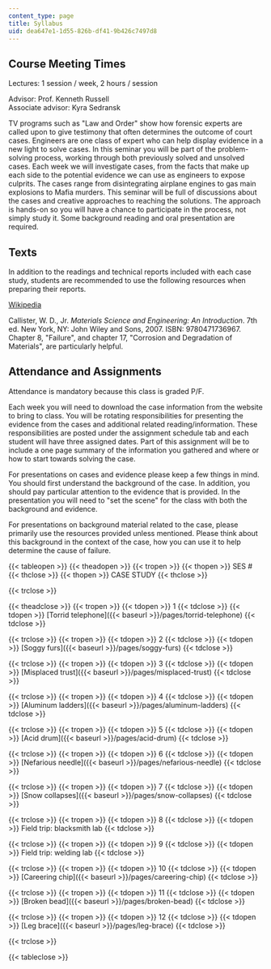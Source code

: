 ```yaml
---
content_type: page
title: Syllabus
uid: dea647e1-1d55-826b-df41-9b426c7497d8
---
```


Course Meeting Times
--------------------

Lectures: 1 session / week, 2 hours / session

Advisor: Prof. Kenneth Russell  
Associate advisor: Kyra Sedransk

TV programs such as "Law and Order" show how forensic experts are called upon to give testimony that often determines the outcome of court cases. Engineers are one class of expert who can help display evidence in a new light to solve cases. In this seminar you will be part of the problem-solving process, working through both previously solved and unsolved cases. Each week we will investigate cases, from the facts that make up each side to the potential evidence we can use as engineers to expose culprits. The cases range from disintegrating airplane engines to gas main explosions to Mafia murders. This seminar will be full of discussions about the cases and creative approaches to reaching the solutions. The approach is hands-on so you will have a chance to participate in the process, not simply study it. Some background reading and oral presentation are required.

Texts
-----

In addition to the readings and technical reports included with each case study, students are recommended to use the following resources when preparing their reports.

[Wikipedia](http://en.wikipedia.org/wiki/Main_Page)

Callister, W. D., Jr. _Materials Science and Engineering: An Introduction_. 7th ed. New York, NY: John Wiley and Sons, 2007. ISBN: 9780471736967.  
Chapter 8, "Failure", and chapter 17, "Corrosion and Degradation of Materials", are particularly helpful.

Attendance and Assignments
--------------------------

Attendance is mandatory because this class is graded P/F.

Each week you will need to download the case information from the website to bring to class. You will be rotating responsibilities for presenting the evidence from the cases and additional related reading/information. These responsibilities are posted under the assignment schedule tab and each student will have three assigned dates. Part of this assignment will be to include a one page summary of the information you gathered and where or how to start towards solving the case.

For presentations on cases and evidence please keep a few things in mind. You should first understand the background of the case. In addition, you should pay particular attention to the evidence that is provided. In the presentation you will need to "set the scene" for the class with both the background and evidence.

For presentations on background material related to the case, please primarily use the resources provided unless mentioned. Please think about this background in the context of the case, how you can use it to help determine the cause of failure.

{{< tableopen >}}
{{< theadopen >}}
{{< tropen >}}
{{< thopen >}}
SES #
{{< thclose >}}
{{< thopen >}}
CASE STUDY
{{< thclose >}}

{{< trclose >}}

{{< theadclose >}}
{{< tropen >}}
{{< tdopen >}}
1
{{< tdclose >}}
{{< tdopen >}}
[Torrid telephone]({{< baseurl >}}/pages/torrid-telephone)
{{< tdclose >}}

{{< trclose >}}
{{< tropen >}}
{{< tdopen >}}
2
{{< tdclose >}}
{{< tdopen >}}
[Soggy furs]({{< baseurl >}}/pages/soggy-furs)
{{< tdclose >}}

{{< trclose >}}
{{< tropen >}}
{{< tdopen >}}
3
{{< tdclose >}}
{{< tdopen >}}
[Misplaced trust]({{< baseurl >}}/pages/misplaced-trust)
{{< tdclose >}}

{{< trclose >}}
{{< tropen >}}
{{< tdopen >}}
4
{{< tdclose >}}
{{< tdopen >}}
[Aluminum ladders]({{< baseurl >}}/pages/aluminum-ladders)
{{< tdclose >}}

{{< trclose >}}
{{< tropen >}}
{{< tdopen >}}
5
{{< tdclose >}}
{{< tdopen >}}
[Acid drum]({{< baseurl >}}/pages/acid-drum)
{{< tdclose >}}

{{< trclose >}}
{{< tropen >}}
{{< tdopen >}}
6
{{< tdclose >}}
{{< tdopen >}}
[Nefarious needle]({{< baseurl >}}/pages/nefarious-needle)
{{< tdclose >}}

{{< trclose >}}
{{< tropen >}}
{{< tdopen >}}
7
{{< tdclose >}}
{{< tdopen >}}
[Snow collapses]({{< baseurl >}}/pages/snow-collapses)
{{< tdclose >}}

{{< trclose >}}
{{< tropen >}}
{{< tdopen >}}
8
{{< tdclose >}}
{{< tdopen >}}
Field trip: blacksmith lab
{{< tdclose >}}

{{< trclose >}}
{{< tropen >}}
{{< tdopen >}}
9
{{< tdclose >}}
{{< tdopen >}}
Field trip: welding lab
{{< tdclose >}}

{{< trclose >}}
{{< tropen >}}
{{< tdopen >}}
10
{{< tdclose >}}
{{< tdopen >}}
[Careering chip]({{< baseurl >}}/pages/careering-chip)
{{< tdclose >}}

{{< trclose >}}
{{< tropen >}}
{{< tdopen >}}
11
{{< tdclose >}}
{{< tdopen >}}
[Broken bead]({{< baseurl >}}/pages/broken-bead)
{{< tdclose >}}

{{< trclose >}}
{{< tropen >}}
{{< tdopen >}}
12
{{< tdclose >}}
{{< tdopen >}}
[Leg brace]({{< baseurl >}}/pages/leg-brace)
{{< tdclose >}}

{{< trclose >}}

{{< tableclose >}}